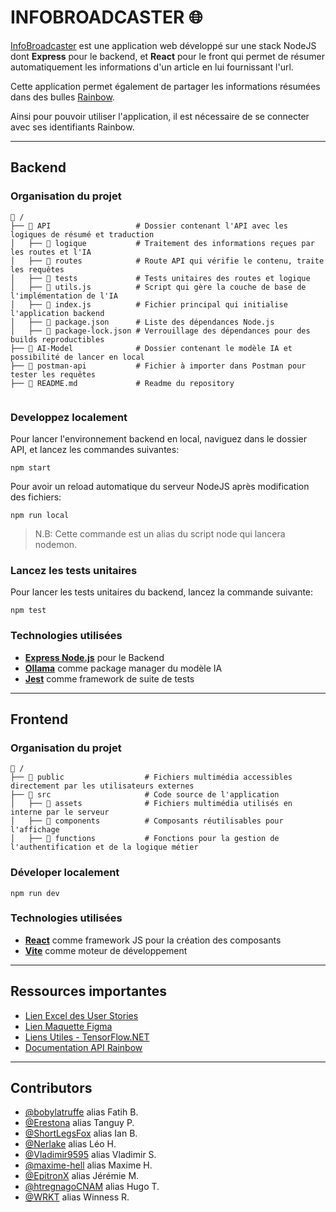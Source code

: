 # INFOBROADCASTER :globe_with_meridians:

[InfoBroadcaster](https://infobroadcaster.netlify.app) est une application web développé sur une stack NodeJS dont **Express** pour le backend, et **React** pour le front qui permet de résumer automatiquement les informations d'un article en lui fournissant l'url.

Cette application permet également de partager les informations résumées dans des bulles [Rainbow](https://web-sandbox.openrainbow.com). 

Ainsi pour pouvoir utiliser l'application, il est nécessaire de se connecter avec ses identifiants Rainbow.

---

## Backend

### Organisation du projet

```
📂 /
├── 📂 API                   # Dossier contenant l'API avec les logiques de résumé et traduction
│   ├── 📂 logique           # Traitement des informations reçues par les routes et l'IA
│   ├── 📂 routes            # Route API qui vérifie le contenu, traite les requêtes
│   ├── 📂 tests             # Tests unitaires des routes et logique
│   ├── 📄 utils.js          # Script qui gère la couche de base de l'implémentation de l'IA
│   ├── 📄 index.js          # Fichier principal qui initialise l'application backend
│   ├── 📄 package.json      # Liste des dépendances Node.js
│   ├── 📄 package-lock.json # Verrouillage des dépendances pour des builds reproductibles
├── 📂 AI-Model              # Dossier contenant le modèle IA et possibilité de lancer en local
├── 📄 postman-api           # Fichier à importer dans Postman pour tester les requêtes
├── 📄 README.md             # Readme du repository


```

### Developpez localement

Pour lancer l'environnement backend en local, naviguez dans le dossier API, et lancez les commandes suivantes:

```shell
npm start
```

Pour avoir un reload automatique du serveur NodeJS après modification des fichiers:

```shell
npm run local
```
> N.B: Cette commande est un alias du script node qui lancera nodemon.

### Lancez les tests unitaires

Pour lancer les tests unitaires du backend, lancez la commande suivante:

```shell
npm test
```

### Technologies utilisées
- **[Express Node.js](http://expressjs.com/)** pour le Backend
- **[Ollama](https://ollama.com/)** comme package manager du modèle IA
- **[Jest](https://jestjs.io/)** comme framework de suite de tests 

---

## Frontend

### Organisation du projet
```
📂 /
├── 📂 public                  # Fichiers multimédia accessibles directement par les utilisateurs externes
├── 📂 src                     # Code source de l'application
│   ├── 📂 assets              # Fichiers multimédia utilisés en interne par le serveur
│   ├── 📂 components          # Composants réutilisables pour l'affichage
│   ├── 📂 functions           # Fonctions pour la gestion de l'authentification et de la logique métier

```

### Déveloper localement

```shell
npm run dev
```

### Technologies utilisées
- **[React](https://react.dev/)** comme framework JS pour la création des composants
- **[Vite](https://vite.dev/)** comme moteur de développement

---

## Ressources importantes
- [Lien Excel des User Stories](https://docs.google.com/spreadsheets/d/1AgSSx4N9MPHHEJpwb3tNtURM2AWaZLXGsi03HbrfYrI/edit#gid=0)
- [Lien Maquette Figma](https://www.figma.com/file/hDj5AWrREvboq14DKgZxUi/Untitled?type=whiteboard&node-id=0%3A1&t=Jj1iuTZdETlhQiny-1)
- [Liens Utiles - TensorFlow.NET](https://github.com/SciSharp/TensorFlow.NET?tab=readme-ov-file)
- [Documentation API Rainbow](https://developers.openrainbow.com/)

---

## Contributors

- [@bobylatruffe](https://github.com/bobylatruffe) alias Fatih B.  
- [@Erestona](https://github.com/Erestona) alias Tanguy P.  
- [@ShortLegsFox](https://github.com/ShortLegsFox) alias Ian B.  
- [@Nerlake](https://github.com/Nerlake) alias Léo H.  
- [@Vladimir9595](https://github.com/Vladimir9595) alias Vladimir S.  
- [@maxime-hell](https://github.com/maxime-hell) alias Maxime H.  
- [@EpitronX](https://github.com/EpitronX) alias Jérémie M.  
- [@htregnagoCNAM](https://github.com/htregnagoCNAM) alias Hugo T.  
- [@WRKT](https://github.com/WRKT) alias Winness R.  
